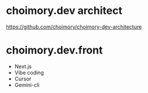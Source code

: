 # choimory.dev architect

https://github.com/choimory/choimory-dev-architecture

# choimory.dev.front

- Next.js
- Vibe coding
- Cursor
- Gemini-cli